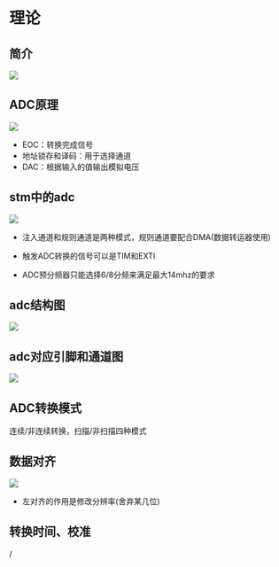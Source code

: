 # 理论

## 简介

![](D:\notes\《b站-stm32入门教程》\pic\adc1.png)

## ADC原理

![](D:\notes\《b站-stm32入门教程》\pic\adc2.png)

- EOC：转换完成信号
- 地址锁存和译码：用于选择通道
- DAC：根据输入的值输出模拟电压

## stm中的adc

![](D:\notes\《b站-stm32入门教程》\pic\adc3.png)

- 注入通道和规则通道是两种模式，规则通道要配合DMA(数据转运器使用)

- 触发ADC转换的信号可以是TIM和EXTI

- ADC预分频器只能选择6/8分频来满足最大14mhz的要求

## adc结构图

![](D:\notes\《b站-stm32入门教程》\pic\adc4.png)

## adc对应引脚和通道图

![](D:\notes\《b站-stm32入门教程》\pic\adc5.png)

## ADC转换模式

连续/非连续转换，扫描/非扫描四种模式

## 数据对齐

![](D:\notes\《b站-stm32入门教程》\pic\adc6.png)

- 左对齐的作用是修改分辨率(舍弃某几位)

## 转换时间、校准

/

